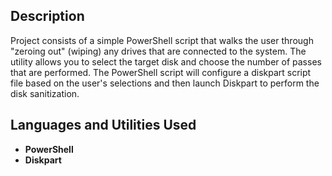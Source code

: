 <h2>Description</h2>
Project consists of a simple PowerShell script that walks the user through "zeroing out" (wiping) any drives that are connected to the system. 
The utility allows you to select the target disk and choose the number of passes that are performed. The PowerShell script will configure a
diskpart script file based on the user's selections and then launch Diskpart to perform the disk sanitization.

<h2>Languages and Utilities Used</h2>

- <b>PowerShell</b> 
- <b>Diskpart</b>
